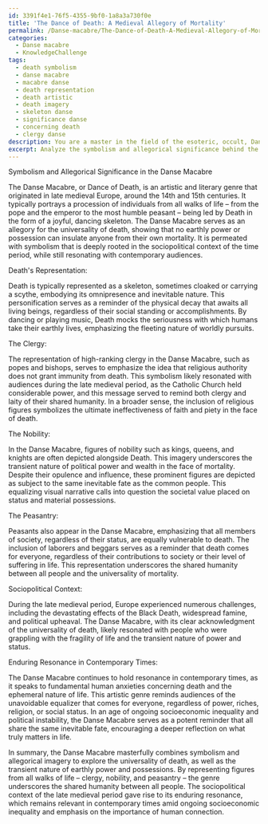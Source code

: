 ```yaml
---
id: 3391f4e1-76f5-4355-9bf0-1a8a3a730f0e
title: 'The Dance of Death: A Medieval Allegory of Mortality'
permalink: /Danse-macabre/The-Dance-of-Death-A-Medieval-Allegory-of-Mortality/
categories:
  - Danse macabre
  - KnowledgeChallenge
tags:
  - death symbolism
  - danse macabre
  - macabre danse
  - death representation
  - death artistic
  - death imagery
  - skeleton danse
  - significance danse
  - concerning death
  - clergy danse
description: You are a master in the field of the esoteric, occult, Danse macabre and Education. You are a writer of tests, challenges, books and deep knowledge on Danse macabre for initiates and students to gain deep insights and understanding from. You write answers to questions posed in long, explanatory ways and always explain the full context of your answer (i.e., related concepts, formulas, examples, or history), as well as the step-by-step thinking process you take to answer the challenges. Be rigorous and thorough, and summarize the key themes, ideas, and conclusions at the end.
excerpt: Analyze the symbolism and allegorical significance behind the representation of Death, the clergy, the nobility, and the peasantry in the Danse macabre, drawing connections to the universality of mortality and the transient nature of earthly power and possessions. Consider the sociopolitical context of the time period in which the Danse macabre originated, and discuss its enduring resonance in contemporary times.
---
```

Symbolism and Allegorical Significance in the Danse Macabre

The Danse Macabre, or Dance of Death, is an artistic and literary genre that originated in late medieval Europe, around the 14th and 15th centuries. It typically portrays a procession of individuals from all walks of life – from the pope and the emperor to the most humble peasant – being led by Death in the form of a joyful, dancing skeleton. The Danse Macabre serves as an allegory for the universality of death, showing that no earthly power or possession can insulate anyone from their own mortality. It is permeated with symbolism that is deeply rooted in the sociopolitical context of the time period, while still resonating with contemporary audiences.

Death's Representation:

Death is typically represented as a skeleton, sometimes cloaked or carrying a scythe, embodying its omnipresence and inevitable nature. This personification serves as a reminder of the physical decay that awaits all living beings, regardless of their social standing or accomplishments. By dancing or playing music, Death mocks the seriousness with which humans take their earthly lives, emphasizing the fleeting nature of worldly pursuits.

The Clergy:

The representation of high-ranking clergy in the Danse Macabre, such as popes and bishops, serves to emphasize the idea that religious authority does not grant immunity from death. This symbolism likely resonated with audiences during the late medieval period, as the Catholic Church held considerable power, and this message served to remind both clergy and laity of their shared humanity. In a broader sense, the inclusion of religious figures symbolizes the ultimate ineffectiveness of faith and piety in the face of death.

The Nobility:

In the Danse Macabre, figures of nobility such as kings, queens, and knights are often depicted alongside Death. This imagery underscores the transient nature of political power and wealth in the face of mortality. Despite their opulence and influence, these prominent figures are depicted as subject to the same inevitable fate as the common people. This equalizing visual narrative calls into question the societal value placed on status and material possessions.

The Peasantry:

Peasants also appear in the Danse Macabre, emphasizing that all members of society, regardless of their status, are equally vulnerable to death. The inclusion of laborers and beggars serves as a reminder that death comes for everyone, regardless of their contributions to society or their level of suffering in life. This representation underscores the shared humanity between all people and the universality of mortality.

Sociopolitical Context:

During the late medieval period, Europe experienced numerous challenges, including the devastating effects of the Black Death, widespread famine, and political upheaval. The Danse Macabre, with its clear acknowledgment of the universality of death, likely resonated with people who were grappling with the fragility of life and the transient nature of power and status.

Enduring Resonance in Contemporary Times:

The Danse Macabre continues to hold resonance in contemporary times, as it speaks to fundamental human anxieties concerning death and the ephemeral nature of life. This artistic genre reminds audiences of the unavoidable equalizer that comes for everyone, regardless of power, riches, religion, or social status. In an age of ongoing socioeconomic inequality and political instability, the Danse Macabre serves as a potent reminder that all share the same inevitable fate, encouraging a deeper reflection on what truly matters in life.

In summary, the Danse Macabre masterfully combines symbolism and allegorical imagery to explore the universality of death, as well as the transient nature of earthly power and possessions. By representing figures from all walks of life – clergy, nobility, and peasantry – the genre underscores the shared humanity between all people. The sociopolitical context of the late medieval period gave rise to its enduring resonance, which remains relevant in contemporary times amid ongoing socioeconomic inequality and emphasis on the importance of human connection.
